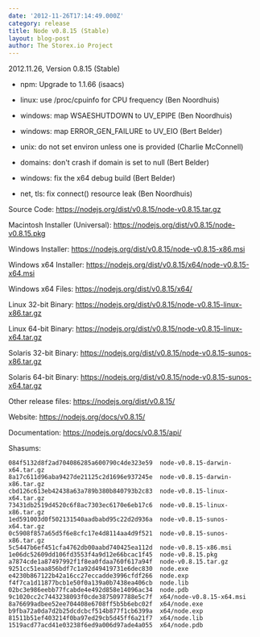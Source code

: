 ```yaml
---
date: '2012-11-26T17:14:49.000Z'
category: release
title: Node v0.8.15 (Stable)
layout: blog-post
author: The Storex.io Project
---
```


2012.11.26, Version 0.8.15 (Stable)

- npm: Upgrade to 1.1.66 (isaacs)

- linux: use /proc/cpuinfo for CPU frequency (Ben Noordhuis)

- windows: map WSAESHUTDOWN to UV_EPIPE (Ben Noordhuis)

- windows: map ERROR_GEN_FAILURE to UV_EIO (Bert Belder)

- unix: do not set environ unless one is provided (Charlie McConnell)

- domains: don't crash if domain is set to null (Bert Belder)

- windows: fix the x64 debug build (Bert Belder)

- net, tls: fix connect() resource leak (Ben Noordhuis)

Source Code: https://nodejs.org/dist/v0.8.15/node-v0.8.15.tar.gz

Macintosh Installer (Universal): https://nodejs.org/dist/v0.8.15/node-v0.8.15.pkg

Windows Installer: https://nodejs.org/dist/v0.8.15/node-v0.8.15-x86.msi

Windows x64 Installer: https://nodejs.org/dist/v0.8.15/x64/node-v0.8.15-x64.msi

Windows x64 Files: https://nodejs.org/dist/v0.8.15/x64/

Linux 32-bit Binary: https://nodejs.org/dist/v0.8.15/node-v0.8.15-linux-x86.tar.gz

Linux 64-bit Binary: https://nodejs.org/dist/v0.8.15/node-v0.8.15-linux-x64.tar.gz

Solaris 32-bit Binary: https://nodejs.org/dist/v0.8.15/node-v0.8.15-sunos-x86.tar.gz

Solaris 64-bit Binary: https://nodejs.org/dist/v0.8.15/node-v0.8.15-sunos-x64.tar.gz

Other release files: https://nodejs.org/dist/v0.8.15/

Website: https://nodejs.org/docs/v0.8.15/

Documentation: https://nodejs.org/docs/v0.8.15/api/

Shasums:

```
084f5132d8f2ad704086285a600790c4de323e59  node-v0.8.15-darwin-x64.tar.gz
8a17c611d96aba9427de21125c2d1696e937245e  node-v0.8.15-darwin-x86.tar.gz
cbd126c613eb42438a63a789b380b840793b2c83  node-v0.8.15-linux-x64.tar.gz
73431db2519d4520c6f8ac7303ec6170e6eb17c6  node-v0.8.15-linux-x86.tar.gz
1ed591003d0f502131540aadbabd95c22d2d936a  node-v0.8.15-sunos-x64.tar.gz
0c5908f857a65d5f6e8cfc17e4d8114aa4d9f521  node-v0.8.15-sunos-x86.tar.gz
5c5447b6ef451cfa4762db00aabd740425ea112d  node-v0.8.15-x86.msi
1e06dc52609dd106fd3553f4a9d12e66bcac1f45  node-v0.8.15.pkg
a7874cde1a87497992f1f8ea0fdaa760f617a94f  node-v0.8.15.tar.gz
9251cc51eaa856bdf7c1a92d49419731e6dec830  node.exe
e4230b867122b42a16cc27eccadde3996cfdf266  node.exp
f4f7ca1d11877bcb1e50f0a139a0b7438ea406cb  node.lib
02bc3e986eebb77fcabde4e492d858e14096ac34  node.pdb
9c1020cc2c7443238093f0cde3875097788e5c7f  x64/node-v0.8.15-x64.msi
8a76699adbee52ee704408e6708ff5b5b6ebc02f  x64/node.exe
b9fba72a0da7d2b25dcdcbcf514b877f1cb6399a  x64/node.exp
81511b51ef403214f0ba97ed29cb5d45ff6a21f7  x64/node.lib
1519acd77acd41e03238f6ed9a006d97ade4a055  x64/node.pdb
```
